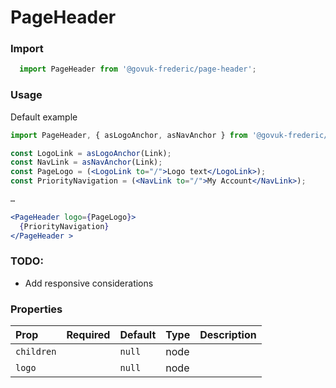 PageHeader
==========

### Import
```js
  import PageHeader from '@govuk-frederic/page-header';
```
<!-- STORY -->

### Usage

Default example

```jsx
import PageHeader, { asLogoAnchor, asNavAnchor } from '@govuk-frederic/page-header';

const LogoLink = asLogoAnchor(Link);
const NavLink = asNavAnchor(Link);
const PageLogo = (<LogoLink to="/">Logo text</LogoLink>);
const PriorityNavigation = (<NavLink to="/">My Account</NavLink>);

…

<PageHeader logo={PageLogo}>
  {PriorityNavigation}
</PageHeader >
```

### TODO:
- Add responsive considerations

### Properties
Prop | Required | Default | Type | Description
:--- | :------- | :------ | :--- | :----------
 `children` |  | ```null``` | node | 
 `logo` |  | ```null``` | node | 


